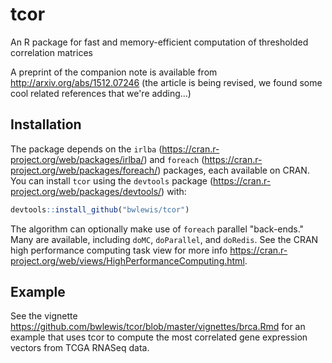 # tcor
An R package for fast and memory-efficient computation of thresholded correlation matrices

A preprint of the companion note is available from http://arxiv.org/abs/1512.07246
(the article is being revised, we found some cool related references that we're adding...)


## Installation

The package depends on the 
`irlba` (https://cran.r-project.org/web/packages/irlba/)
and  `foreach` (https://cran.r-project.org/web/packages/foreach/)
packages, each available on CRAN.
You can install `tcor` using the `devtools` package
(https://cran.r-project.org/web/packages/devtools/) with:
```r
devtools::install_github("bwlewis/tcor")
```

The algorithm can optionally make use of `foreach` parallel "back-ends." Many
are available, including `doMC`, `doParallel`, and `doRedis`. See the CRAN high
performance computing task view for more info
https://cran.r-project.org/web/views/HighPerformanceComputing.html.

## Example

See the vignette https://github.com/bwlewis/tcor/blob/master/vignettes/brca.Rmd
for an example that uses tcor to compute the most correlated gene expression
vectors from TCGA RNASeq data.

